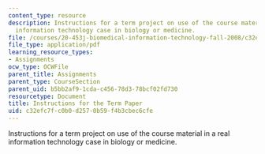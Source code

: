 ```yaml
---
content_type: resource
description: Instructions for a term project on use of the course material in a real
  information technology case in biology or medicine.
file: /courses/20-453j-biomedical-information-technology-fall-2008/c32efc7fc0b0d2570b59f4b3cbec6cfe_termpaper_instr.pdf
file_type: application/pdf
learning_resource_types:
- Assignments
ocw_type: OCWFile
parent_title: Assignments
parent_type: CourseSection
parent_uid: b5bb2af9-1cda-c456-78d3-78bcf02fd730
resourcetype: Document
title: Instructions for the Term Paper
uid: c32efc7f-c0b0-d257-0b59-f4b3cbec6cfe
---
```

Instructions for a term project on use of the course material in a real information technology case in biology or medicine.

